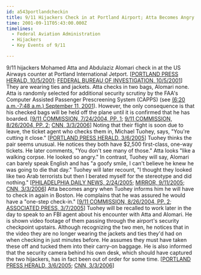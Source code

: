 ```yaml
---
id: a543portlandcheckin
title: 9/11 Hijackers Check in at Portland Airport; Atta Becomes Angry with Ticket Agent
time: 2001-09-11T05:43:00.000Z
timelines:
  - Federal Aviation Administration
  - Hijackers
  - Key Events of 9/11

---
```


9/11 hijackers Mohamed Atta and Abdulaziz Alomari check in at the US Airways counter at Portland International Jetport. [[PORTLAND PRESS HERALD, 10/5/2001][1]; [FEDERAL BUREAU OF INVESTIGATION, 10/5/2001][2]] They are wearing ties and jackets. Atta checks in two bags, Alomari none. Atta is randomly selected for additional security scrutiny by the FAA's Computer Assisted Passenger Prescreening System (CAPPS) (see [(6:20 a.m.-7:48 a.m.) September 11, 2001][13]). However, the only consequence is that his checked bags will be held off the plane until it is confirmed that he has boarded. [[9/11 COMMISSION, 7/24/2004, PP. 1][3]; [9/11 COMMISSION, 8/26/2004, PP. 2][4]; [CNN, 3/3/2006][5]] Noting that their flight is soon due to leave, the ticket agent who checks them in, Michael Tuohey, says, "You're cutting it close." [[PORTLAND PRESS HERALD, 3/6/2005][6]] Tuohey thinks the pair seems unusual. He notices they both have $2,500 first-class, one-way tickets. He later comments, "You don't see many of those." Atta looks "like a walking corpse. He looked so angry." In contrast, Tuohey will say, Alomari can barely speak English and has "a goofy smile, I can't believe he knew he was going to die that day." Tuohey will later recount, "I thought they looked like two Arab terrorists but then I berated myself for the stereotype and did nothing." [[PHILADELPHIA DAILY NEWS, 2/24/2005][7]; [MIRROR, 9/11/2005][8]; [CNN, 3/3/2006][5]] Atta becomes angry when Tuohey informs him he will have to check in again in Boston. He complains that he was assured he would have a "one-step check-in." [[9/11 COMMISSION, 8/26/2004, PP. 2][10]; [ASSOCIATED PRESS, 3/7/2005][11]] Tuohey will be recalled to work later in the day to speak to an FBI agent about his encounter with Atta and Alomari. He is shown video footage of them passing through the airport's security checkpoint upstairs. Although recognizing the two men, he notices that in the video they are no longer wearing the jackets and ties they'd had on when checking in just minutes before. He assumes they must have taken these off and tucked them into their carry-on baggage. He is also informed that the security camera behind his own desk, which should have captured the two hijackers, has in fact been out of order for some time. [[PORTLAND PRESS HERALD, 3/6/2005][12]; [CNN, 3/3/2006][5]]

[1]: https://web.archive.org/web/20040404001010/http://www.portland.com/news/attack/011005fbi.shtml
[2]: https://archives.fbi.gov/archives/news/pressrel/press-releases/boston-division-seeks-assistance
[3]: https://web.archive.org/web/20041020144854/http://www.decloah.com/mirrors/9-11/911_Report.txt
[4]: https://www.hsdl.org/?view&did=484625
[5]: http://transcripts.cnn.com/TRANSCRIPTS/0603/03/lol.03.html
[6]: https://web.archive.org/web/20050308004944/http://pressherald.mainetoday.com/news/local/050306terror.shtml
[7]: https://web.archive.org/web/20050227013534/http://www.philly.com/mld/philly/news/columnists/michael_smerconish/10977209.htm
[8]: http://www.sundaymirror.co.uk/archive/archive/tm_method=full%26objectid=15955447%26siteid=62484-name_page.html
[10]: https://www.hsdl.org/?view&did=484625
[11]: https://www.foxnews.com/printer_friendly_story/0,3566,149635,00.html
[12]: https://web.archive.org/web/20050308004944/http://pressherald.mainetoday.com/news/local/050306terror.shtml
[13]: /timeline/#a620hijackersarrive
